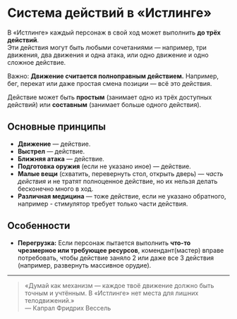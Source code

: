 # Система действий в «Истлинге»

В «Истлинге» каждый персонаж в свой ход может выполнить **до трёх действий**.  
Эти действия могут быть любыми сочетаниями — например, три движения, два движения и одна атака, или одно движение и одно сложное действие. 

Важно: **Движение считается полноправным действием.** Например, бег, перекат или даже простая смена позиции — всё это действия.

Действие может быть **простым** (занимает одно из трёх доступных действий) или **составным** (занимает больше одного действия).
## Основные принципы
- **Движение** — действие.
- **Выстрел** — действие.
- **Ближняя атака** — действие.
- **Подготовка оружия** (если не указано иное) — действие.
- **Малые вещи** (схватить, перевернуть стол, открыть дверь) — *часть действия* и не тратят полноценное действие, но их нельзя делать бесконечно много в ход.
- **Различная медицина**  — тоже действие, если не указано обратного, например - стимулятор требует только части действия.
## Особенности
- **Перегрузка:** Если персонаж пытается выполнить **что-то чрезмерное или требующее ресурсов**, комендант(мастер) вправе потребовать, чтобы действие заняло 2 или даже все 3 действия (например, развернуть массивное орудие).

---

> «Думай как механизм — каждое твоё движение должно быть точным и учтённым. В «Истлинге» нет места для лишних телодвижений.»  
> — Капрал Фридрих Вессель
